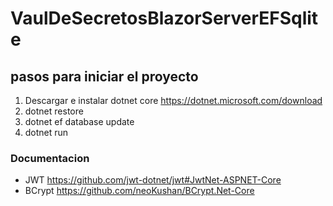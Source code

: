 # VaulDeSecretosBlazorServerEFSqlite

## pasos para iniciar el proyecto
 1. Descargar e instalar dotnet core <https://dotnet.microsoft.com/download> 
 2. dotnet restore
 3. dotnet ef database update
 4. dotnet run


### Documentacion 
- JWT <https://github.com/jwt-dotnet/jwt#JwtNet-ASPNET-Core>
- BCrypt <https://github.com/neoKushan/BCrypt.Net-Core>
